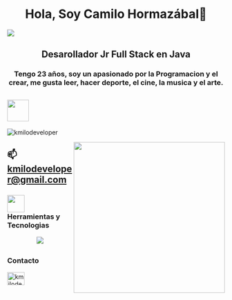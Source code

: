 
<h1 align="center">Hola, Soy Camilo Hormazábal👋</h1>
<img src="https://github.com/sourabmaity/sourabmaity/blob/main/header_.png" >
<h2 align="center"> Desarollador Jr Full Stack en Java </h2>
<h3 align="center">Tengo 23 años, soy un apasionado por la Programacion y el crear, me gusta leer, hacer deporte, el cine, la musica y el arte.</h3>

## <picture>  <img src = "https://github.com/7oSkaaa/7oSkaaa/blob/main/Images/about_me.gif?raw=true" width = 50px> </picture> 
<p align="rigth"> <img src="https://komarev.com/ghpvc/?username=kmilodeveloper&label=Profile%20views&color=0e75b6&style=flat" alt="kmilodeveloper" /> </p>

<picture> <img align="right" src="https://github.com/7oSkaaa/7oSkaaa/blob/main/Images/Right_Side.gif?raw=true" width = 350px></picture>


## 📫 **kmilodeveloper@gmail.com**


### <picture> <img src = "https://github.com/7oSkaaa/7oSkaaa/blob/main/Images/Programming_Languages.gif?raw=true" width = 40px>  </picture> Herramientas y Tecnologias

<p align="center">
  <a href="https://skillicons.dev">
    <img src="https://skillicons.dev/icons?i=html,css,js,bootstrap,react,java,spring,mysql,postman,vscode,eclipse" />
  </a>
</p>

## <h3 align="left">Contacto</h3>
<p align="left">
<a href="https://linkedin.com/in/kmilodeveloper" target="
  _blank"><img align="center" src="https://raw.githubusercontent.com/rahuldkjain/github-profile-readme-generator/master/src/images/icons/Social/linked-in-alt.svg" alt="kmilodeveloper" height="30" width="40" /></a>
</p>


